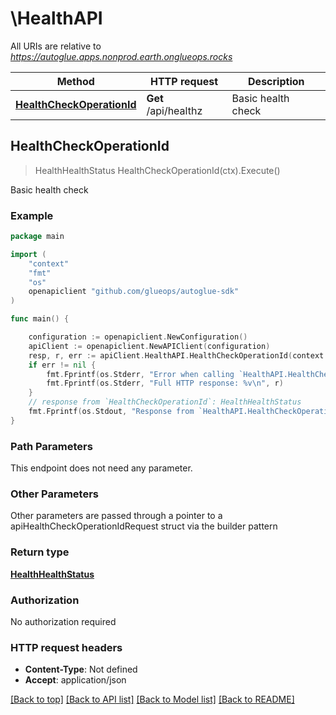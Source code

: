 # \HealthAPI

All URIs are relative to *https://autoglue.apps.nonprod.earth.onglueops.rocks*

Method | HTTP request | Description
------------- | ------------- | -------------
[**HealthCheckOperationId**](HealthAPI.md#HealthCheckOperationId) | **Get** /api/healthz | Basic health check



## HealthCheckOperationId

> HealthHealthStatus HealthCheckOperationId(ctx).Execute()

Basic health check



### Example

```go
package main

import (
	"context"
	"fmt"
	"os"
	openapiclient "github.com/glueops/autoglue-sdk"
)

func main() {

	configuration := openapiclient.NewConfiguration()
	apiClient := openapiclient.NewAPIClient(configuration)
	resp, r, err := apiClient.HealthAPI.HealthCheckOperationId(context.Background()).Execute()
	if err != nil {
		fmt.Fprintf(os.Stderr, "Error when calling `HealthAPI.HealthCheckOperationId``: %v\n", err)
		fmt.Fprintf(os.Stderr, "Full HTTP response: %v\n", r)
	}
	// response from `HealthCheckOperationId`: HealthHealthStatus
	fmt.Fprintf(os.Stdout, "Response from `HealthAPI.HealthCheckOperationId`: %v\n", resp)
}
```

### Path Parameters

This endpoint does not need any parameter.

### Other Parameters

Other parameters are passed through a pointer to a apiHealthCheckOperationIdRequest struct via the builder pattern


### Return type

[**HealthHealthStatus**](HealthHealthStatus.md)

### Authorization

No authorization required

### HTTP request headers

- **Content-Type**: Not defined
- **Accept**: application/json

[[Back to top]](#) [[Back to API list]](../README.md#documentation-for-api-endpoints)
[[Back to Model list]](../README.md#documentation-for-models)
[[Back to README]](../README.md)

